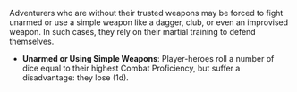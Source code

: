 Adventurers who are without their trusted weapons may be forced to fight unarmed or use a simple weapon like a dagger, club, or even an improvised weapon. In such cases, they rely on their martial training to defend themselves.

- **Unarmed or Using Simple Weapons**: Player-heroes roll a number of dice equal to their highest Combat Proficiency, but suffer a disadvantage: they lose (1d).
